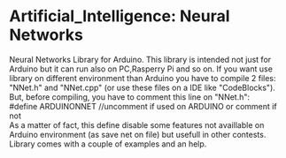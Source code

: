 # Artificial_Intelligence: Neural Networks
Neural Networks Library for Arduino.
This library is intended not just for Arduino but it can run also on PC,Rasperry Pi and so on.
If you want use library on different environment than Arduino you have to compile 2 files: "NNet.h" and "NNet.cpp" (or use these files on a IDE like "CodeBlocks").<br>
But, before compiling, you have to comment this line on "NNet.h":<br>
            <tab> #define ARDUINONNET    //uncomment if used on ARDUINO or comment if not<br>
As a matter of fact, this define disable some features not availlable on Arduino environment (as save net on file) but usefull in other contests.<br>
Library comes with a couple of examples and an help.
